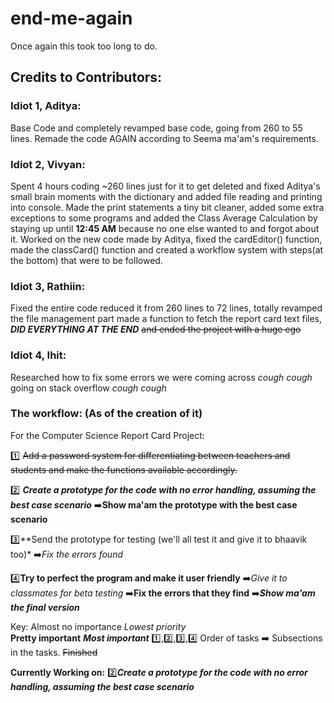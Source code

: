 # end-me-again

Once again this took too long to do.

## Credits to Contributors:

### Idiot 1, **Aditya**: 

Base Code and completely revamped base code, going from 260 to 55 lines. Remade the code AGAIN according to Seema ma'am's requirements.

### Idiot 2, **Vivyan**:

 Spent 4 hours coding ~260 lines just for it to get deleted and fixed Aditya's small brain moments with the dictionary and added file reading and printing into console. Made the print statements a tiny bit cleaner, added some extra exceptions to some programs and added the Class Average Calculation by staying up until **12:45 AM** because no one else wanted to and forgot about it. Worked on the new code made by Aditya, fixed the cardEditor() function, made the classCard() function and created a workflow system with steps(at the bottom) that were to be followed.

### Idiot 3, **Rathiin**:

Fixed the entire code reduced it from 260 lines to 72 lines, totally revamped the file management part made a function to fetch the report card text files, ***DID EVERYTHING AT THE END*** ~~and ended the project with a huge ego~~

### Idiot 4, **Ihit**:

Researched how to fix some errors we were coming across *cough cough* going on stack overflow *cough cough*


### The workflow: (As of the creation of it)


For the Computer Science Report Card Project:

1️⃣ ~~Add a password system for differentiating between teachers and students and make the functions available accordingly.~~

2️⃣ ***Create a prototype for the code with no error handling, assuming the best case scenario***
➡️**Show ma'am the prototype with the best case scenario**
        
3️⃣**Send the prototype for testing (we'll all test it and give it to bhaavik too)*
➡️*Fix the errors found*
        
4️⃣**Try to perfect the program and make it user friendly**
➡️*Give it to classmates for beta testing*
➡️**Fix the errors that they find**
➡️***Show ma'am the final version***


Key:
Almost no importance
*Lowest priority*       
**Pretty important**
***Most important***
1️⃣,2️⃣,3️⃣,4️⃣  Order of tasks
➡️  Subsections in the tasks.
~~Finished~~


**Currently Working on:**
2️⃣***Create a prototype for the code with no error handling, assuming the best case scenario***
